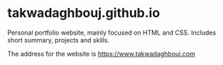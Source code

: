 # takwadaghbouj.github.io

Personal portfolio website, mainly focused on HTML and CSS. Includes short summary, projects and skills.

The address for the website is https://www.takwadaghbouj.com
